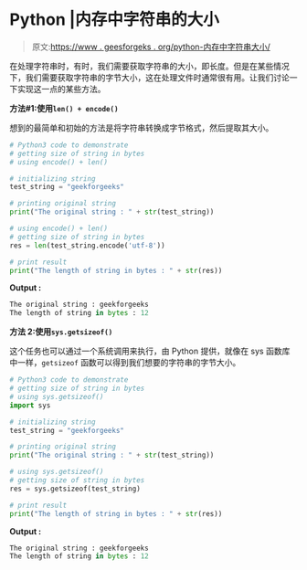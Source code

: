 # Python |内存中字符串的大小

> 原文:[https://www . geesforgeks . org/python-内存中字符串大小/](https://www.geeksforgeeks.org/python-size-of-string-in-memory/)

在处理字符串时，有时，我们需要获取字符串的大小，即长度。但是在某些情况下，我们需要获取字符串的字节大小，这在处理文件时通常很有用。让我们讨论一下实现这一点的某些方法。

**方法#1:使用`len() + encode()`**

想到的最简单和初始的方法是将字符串转换成字节格式，然后提取其大小。

```py
# Python3 code to demonstrate
# getting size of string in bytes
# using encode() + len()

# initializing string 
test_string = "geekforgeeks"

# printing original string 
print("The original string : " + str(test_string))

# using encode() + len()
# getting size of string in bytes
res = len(test_string.encode('utf-8'))

# print result
print("The length of string in bytes : " + str(res))
```

**Output :**

```py
The original string : geekforgeeks
The length of string in bytes : 12

```

**方法 2:使用`sys.getsizeof()`**

这个任务也可以通过一个系统调用来执行，由 Python 提供，就像在 sys 函数库中一样，`getsizeof` 函数可以得到我们想要的字符串的字节大小。

```py
# Python3 code to demonstrate
# getting size of string in bytes
# using sys.getsizeof()
import sys

# initializing string 
test_string = "geekforgeeks"

# printing original string 
print("The original string : " + str(test_string))

# using sys.getsizeof()
# getting size of string in bytes
res = sys.getsizeof(test_string)

# print result
print("The length of string in bytes : " + str(res))
```

**Output :**

```py
The original string : geekforgeeks
The length of string in bytes : 12

```